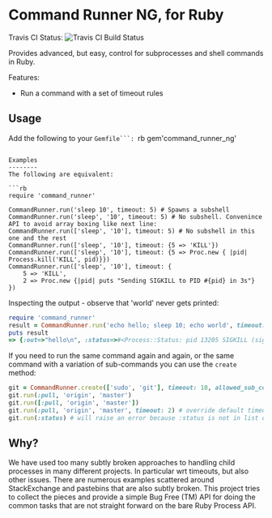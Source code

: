 Command Runner NG, for Ruby
==============================================
Travis CI Status: ![Travis CI Build Status](https://travis-ci.org/kamstrup/command_runner_ng.svg?branch=master)

Provides advanced, but easy, control for subprocesses and shell commands in Ruby.

Features:

 * Run a command with a set of timeout rules

Usage
-----
Add the following to your ``Gemfile```:
``rb
gem'command_runner_ng'
```

Examples
--------
The following are equivalent:

```rb
require 'command_runner'

CommandRunner.run('sleep 10', timeout: 5) # Spawns a subshell
CommandRunner.run('sleep', '10', timeout: 5) # No subshell. Convenince API to avoid array boxing like next line:
CommandRunner.run(['sleep', '10'], timeout: 5) # No subshell in this one and the rest
CommandRunner.run(['sleep', '10'], timeout: {5 => 'KILL'})
CommandRunner.run(['sleep', '10'], timeout: {5 => Proc.new { |pid| Process.kill('KILL', pid)}})
CommandRunner.run(['sleep', '10'], timeout: {
    5 => 'KILL',
    2 => Proc.new {|pid| puts "Sending SIGKILL to PID #{pid} in 3s"}
})
```

Inspecting the output - observe that 'world' never gets printed:
```rb
require 'command_runner'
result = CommandRunner.run('echo hello; sleep 10; echo world', timeout: 3)
puts result
=> {:out=>"hello\n", :status=>#<Process::Status: pid 13205 SIGKILL (signal 9)>}
```

If you need to run the same command again and again, or the same command with a variation of sub-commands
you can use the ```create``` method:
```rb
git = CommandRunner.create(['sudo', 'git'], timeout: 10, allowed_sub_commands: [:commit, :pull, :push])
git.run(:pull, 'origin', 'master')
git.run([:pull, 'origin', 'master'])
git.run(:pull, 'origin', 'master', timeout: 2) # override default timeout of 10
git.run(:status) # will raise an error because :status is not in list of allowed commands 
```

Why?
----
We have used too many subtly broken approaches to handling child processes in many different projects. In particular
wrt timeouts, but also other issues.
There are numerous examples scattered around StackExchange and pastebins that are also subtly broken. This
project tries to collect the pieces and provide a simple Bug Free (TM) API for doing the common tasks that are
not straight forward on the bare Ruby Process API.